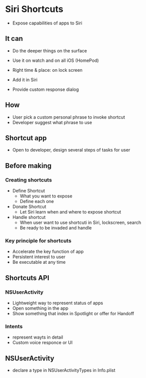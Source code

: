# Siri Shortcuts

* Expose capabilities of apps to Siri



## It can

* Do the deeper things on the surface

* Use it on watch and on all iOS (HomePod)

* Right time & place: on lock screen

* Add it in Siri

* Provide custom response dialog

  

## How

* User pick a custom personal phrase to invoke shortcut
* Developer suggest what phrase to use



## Shortcut app

* Open to developer, design several steps of tasks for user



## Before making

### Creating shortcuts

* Define Shortcut
  * What you want to expose
  * Define each one
* Donate Shortcut
  * Let Siri learn when and where to expose shortcut
* Handle shortcut
  * When user want to use shortcuti in Siri, lockscreen, search
  * Be ready to be invaded and handle

  

### Key principle for shortcuts

* Accelerate the key function of app
* Persistent interest to user
* Be executable at any time



## Shortcuts API

### NSUserActivity

* Lightweight way to represent status of apps 
* Open something in the app
* Show something that index in Spotlight or offer for Handoff 

### Intents

* represent wayts in detail
* Custom voice responce or UI



## NSUserActivity

* declare a type in NSUserActivityTypes in Info.plist



